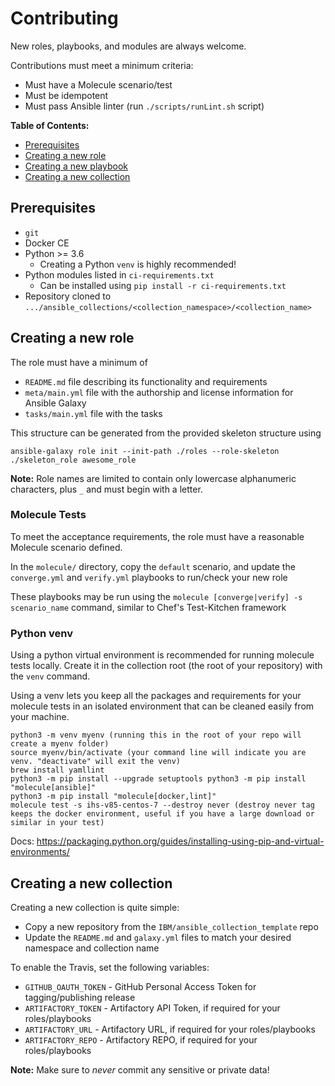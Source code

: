 # Contributing

New roles, playbooks, and modules are always welcome.

Contributions must meet a minimum criteria:

* Must have a Molecule scenario/test
* Must be idempotent
* Must pass Ansible linter (run `./scripts/runLint.sh` script)

**Table of Contents:**

* [Prerequisites](#prerequisites)
* [Creating a new role](#creating-a-new-role)
* [Creating a new playbook](#creating-a-new-playbook)
* [Creating a new collection](#creating-a-new-collection)

## Prerequisites

* `git`
* Docker CE
* Python >= 3.6
  * Creating a Python `venv` is highly recommended!
* Python modules listed in `ci-requirements.txt`
  * Can be installed using `pip install -r ci-requirements.txt`
* Repository cloned to `.../ansible_collections/<collection_namespace>/<collection_name>`

## Creating a new role

The role must have a minimum of
* `README.md` file describing its functionality and requirements
* `meta/main.yml` file with the authorship and license information for Ansible Galaxy
* `tasks/main.yml` file with the tasks

This structure can be generated from the provided skeleton structure using

```
ansible-galaxy role init --init-path ./roles --role-skeleton ./skeleton_role awesome_role
```

**Note:** Role names are limited to contain only lowercase alphanumeric characters, plus `_` and must begin with a letter.

### Molecule Tests

To meet the acceptance requirements, the role must have a reasonable Molecule scenario defined.

In the `molecule/` directory, copy the `default` scenario, and update the `converge.yml` and `verify.yml` playbooks to run/check your new role

These playbooks may be run using the `molecule [converge|verify] -s scenario_name` command, similar to Chef's Test-Kitchen framework

### Python venv

Using a python virtual environment is recommended for running molecule tests locally. Create it in the collection root (the root of your repository) with the `venv` command. 

Using a venv lets you keep all the packages and requirements for your molecule tests in an isolated environment that can be cleaned easily from your machine.

```
python3 -m venv myenv (running this in the root of your repo will create a myenv folder)
source myenv/bin/activate (your command line will indicate you are venv. "deactivate" will exit the venv)
brew install yamllint
python3 -m pip install --upgrade setuptools python3 -m pip install "molecule[ansible]"
python3 -m pip install "molecule[docker,lint]"
molecule test -s ihs-v85-centos-7 --destroy never (destroy never tag keeps the docker environment, useful if you have a large download or similar in your test)
```

Docs: https://packaging.python.org/guides/installing-using-pip-and-virtual-environments/

## Creating a new collection

Creating a new collection is quite simple:

* Copy a new repository from the `IBM/ansible_collection_template` repo
* Update the `README.md` and `galaxy.yml` files to match your desired namespace and collection name

To enable the Travis, set the following variables:

* `GITHUB_OAUTH_TOKEN` - GitHub Personal Access Token for tagging/publishing release
* `ARTIFACTORY_TOKEN` - Artifactory API Token, if required for your roles/playbooks
* `ARTIFACTORY_URL` - Artifactory URL, if required for your roles/playbooks
* `ARTIFACTORY_REPO` - Artifactory REPO, if required for your roles/playbooks

**Note:** Make sure to _never_ commit any sensitive or private data!
